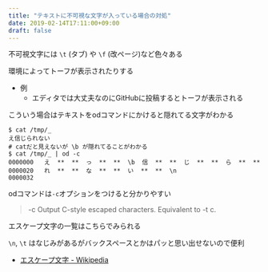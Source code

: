 ```yaml
---
title: "テキストに不可視な文字が入っている場合の対処"
date: 2019-02-14T17:11:00+09:00
draft: false
---
```


不可視文字には `\t` (タブ) や `\f` (改ページ)など色々ある

環境によってトーフが表示されたりする

- 例
    - エディタでは大丈夫なのにGitHubに投稿するとトーフが表示される

こういう場合はテキストをodコマンドにかけると隠れてる文字がわかる

```console
$ cat /tmp/_
え信じられない
# catだと見えないが \b が隠れてることがわかる
$ cat /tmp/_ | od -c
0000000   え  **  **  っ  **  **  \b  信  **  **  じ  **  **  ら  **  **
0000020   れ  **  **  な  **  **  い  **  **  \n
0000032
```

odコマンドは`-c`オプションをつけると分かりやすい

> -c Output C-style escaped characters.  Equivalent to -t c.

エスケープ文字の一覧はこちらでみられる

`\n`, `\t` はなじみがあるがバックスペースとかはパッと思い出せないので便利

- [エスケープ文字 - Wikipedia](https://ja.wikipedia.org/wiki/%E3%82%A8%E3%82%B9%E3%82%B1%E3%83%BC%E3%83%97%E6%96%87%E5%AD%97)


